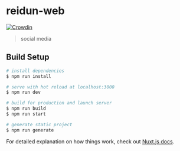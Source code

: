 # reidun-web
[![Crowdin](https://badges.crowdin.net/reidun/localized.svg)](https://crowdin.com/project/reidun)

> social media

## Build Setup

``` bash
# install dependencies
$ npm run install

# serve with hot reload at localhost:3000
$ npm run dev

# build for production and launch server
$ npm run build
$ npm run start

# generate static project
$ npm run generate
```

For detailed explanation on how things work, check out [Nuxt.js docs](https://nuxtjs.org).
